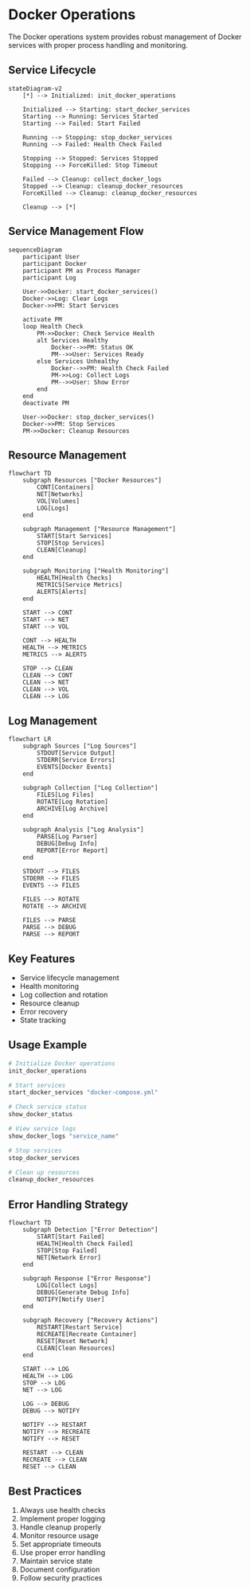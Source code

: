 # Docker Operations

The Docker operations system provides robust management of Docker services with proper process handling and monitoring.

## Service Lifecycle

```mermaid
stateDiagram-v2
    [*] --> Initialized: init_docker_operations
    
    Initialized --> Starting: start_docker_services
    Starting --> Running: Services Started
    Starting --> Failed: Start Failed
    
    Running --> Stopping: stop_docker_services
    Running --> Failed: Health Check Failed
    
    Stopping --> Stopped: Services Stopped
    Stopping --> ForceKilled: Stop Timeout
    
    Failed --> Cleanup: collect_docker_logs
    Stopped --> Cleanup: cleanup_docker_resources
    ForceKilled --> Cleanup: cleanup_docker_resources
    
    Cleanup --> [*]
```

## Service Management Flow

```mermaid
sequenceDiagram
    participant User
    participant Docker
    participant PM as Process Manager
    participant Log
    
    User->>Docker: start_docker_services()
    Docker->>Log: Clear Logs
    Docker->>PM: Start Services
    
    activate PM
    loop Health Check
        PM->>Docker: Check Service Health
        alt Services Healthy
            Docker-->>PM: Status OK
            PM-->>User: Services Ready
        else Services Unhealthy
            Docker-->>PM: Health Check Failed
            PM->>Log: Collect Logs
            PM-->>User: Show Error
        end
    end
    deactivate PM
    
    User->>Docker: stop_docker_services()
    Docker->>PM: Stop Services
    PM->>Docker: Cleanup Resources
```

## Resource Management

```mermaid
flowchart TD
    subgraph Resources ["Docker Resources"]
        CONT[Containers]
        NET[Networks]
        VOL[Volumes]
        LOG[Logs]
    end
    
    subgraph Management ["Resource Management"]
        START[Start Services]
        STOP[Stop Services]
        CLEAN[Cleanup]
    end
    
    subgraph Monitoring ["Health Monitoring"]
        HEALTH[Health Checks]
        METRICS[Service Metrics]
        ALERTS[Alerts]
    end
    
    START --> CONT
    START --> NET
    START --> VOL
    
    CONT --> HEALTH
    HEALTH --> METRICS
    METRICS --> ALERTS
    
    STOP --> CLEAN
    CLEAN --> CONT
    CLEAN --> NET
    CLEAN --> VOL
    CLEAN --> LOG
```

## Log Management

```mermaid
flowchart LR
    subgraph Sources ["Log Sources"]
        STDOUT[Service Output]
        STDERR[Service Errors]
        EVENTS[Docker Events]
    end
    
    subgraph Collection ["Log Collection"]
        FILES[Log Files]
        ROTATE[Log Rotation]
        ARCHIVE[Log Archive]
    end
    
    subgraph Analysis ["Log Analysis"]
        PARSE[Log Parser]
        DEBUG[Debug Info]
        REPORT[Error Report]
    end
    
    STDOUT --> FILES
    STDERR --> FILES
    EVENTS --> FILES
    
    FILES --> ROTATE
    ROTATE --> ARCHIVE
    
    FILES --> PARSE
    PARSE --> DEBUG
    PARSE --> REPORT
```

## Key Features

- Service lifecycle management
- Health monitoring
- Log collection and rotation
- Resource cleanup
- Error recovery
- State tracking

## Usage Example

```bash
# Initialize Docker operations
init_docker_operations

# Start services
start_docker_services "docker-compose.yml"

# Check service status
show_docker_status

# View service logs
show_docker_logs "service_name"

# Stop services
stop_docker_services

# Clean up resources
cleanup_docker_resources
```

## Error Handling Strategy

```mermaid
flowchart TD
    subgraph Detection ["Error Detection"]
        START[Start Failed]
        HEALTH[Health Check Failed]
        STOP[Stop Failed]
        NET[Network Error]
    end
    
    subgraph Response ["Error Response"]
        LOG[Collect Logs]
        DEBUG[Generate Debug Info]
        NOTIFY[Notify User]
    end
    
    subgraph Recovery ["Recovery Actions"]
        RESTART[Restart Service]
        RECREATE[Recreate Container]
        RESET[Reset Network]
        CLEAN[Clean Resources]
    end
    
    START --> LOG
    HEALTH --> LOG
    STOP --> LOG
    NET --> LOG
    
    LOG --> DEBUG
    DEBUG --> NOTIFY
    
    NOTIFY --> RESTART
    NOTIFY --> RECREATE
    NOTIFY --> RESET
    
    RESTART --> CLEAN
    RECREATE --> CLEAN
    RESET --> CLEAN
```

## Best Practices

1. Always use health checks
2. Implement proper logging
3. Handle cleanup properly
4. Monitor resource usage
5. Set appropriate timeouts
6. Use proper error handling
7. Maintain service state
8. Document configuration
9. Follow security practices 